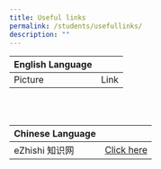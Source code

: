 ```yaml
---
title: Useful links
permalink: /students/usefullinks/
description: ""
---
```



| English Language |  | 
| -------- | -------- | 
| Picture     | Link     | 

<br>
<br>

| Chinese Language |  | 
| -------- | -------- | 
| eZhishi  知识网    | [Click here](https://www.ezhishi.net/)     | 